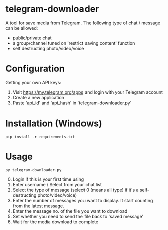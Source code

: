 # telegram-downloader
A tool for save media from Telegram.
The following type of chat / message can be allowed:
- public/private chat
- a group/channel tuned on 'restrict saving content' function
- self destructing photo/video/voice

# Configuration
Getting your own API keys:
1. Visit https://my.telegram.org/apps and login with your Telegram account
2. Create a new application
3. Paste 'api_id' and 'api_hash' in 'telegram-downloader.py'

# Installation (Windows)
`pip install -r requirements.txt`

# Usage
`py telegram-downloader.py`

0. Login if this is your first time using
1. Enter username / Select from your chat list
2. Select the type of message (select 0 (means all type) if it's a self-destructing photo/video/voice)
3. Enter the number of messages you want to display. It start counting from the latest message.
4. Enter the message no. of the file you want to download
5. Set whether you need to send the file back to 'saved message'
6. Wait for the media download to complete
